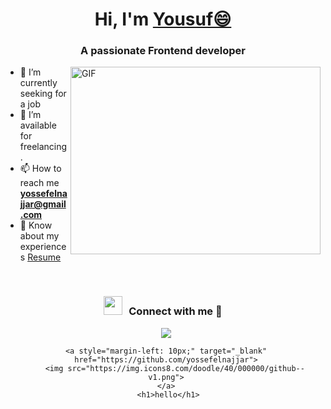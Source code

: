 <h1 align="center">Hi, I'm <a href="https://100rabhcsmc.github.io/Me.io/" target="blank">Yousuf😄</a></h1>
<h3 align="center">A passionate Frontend developer</h3>

<img align="right" top="500" height="300" width="400" alt="GIF" src="https://media.giphy.com/media/SWoSkN6DxTszqIKEqv/giphy.gif">

- 🔭 I’m currently seeking for a job
- 🤝 I’m available for freelancing.
- 📫 How to reach me **yossefelnajjar@gmail.com**
- 📄 Know about my experiences <a href="https://github.com/100rabhcsmc/Me.io/blob/master/01SaurabhChavanReactNativeResume.pdf" target="blank">Resume</a>
<br/>
<h3 align="center" > 
  <img src="https://media.giphy.com/media/iY8CRBdQXODJSCERIr/giphy.gif" width="30" height="30" style="margin-right: 10px;">Connect with me 🤝 </h3>

<p align="center">
 <div align="center"  class="icons-social" style="margin-left: 10px;">
    <a target="_blank" href="https://www.linkedin.com/in/yossef-elnajjar-548772260/">
	<img src="https://img.icons8.com/doodle/40/000000/linkedin--v2.png">
    </a>
	  
    <a style="margin-left: 10px;" target="_blank" href="https://github.com/yossefelnajjar">
	    <img src="https://img.icons8.com/doodle/40/000000/github--v1.png">
    </a>
	 <h1>hello</h1>
 </div>
</p>
